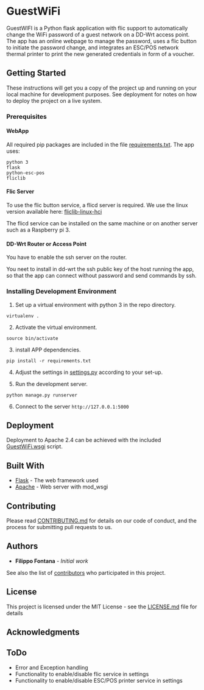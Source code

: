 # GuestWiFi

GuestWIFI is a Python flask application with flic support to automatically change the WiFi password of a guest network on a DD-Wrt access point. The app has an online webpage to manage the password, uses a flic button to initiate the password change, and integrates an ESC/POS network thermal printer to print the new generated credentials in form of a voucher.

## Getting Started
These instructions will get you a copy of the project up and running on your local machine for development purposes. See deployment for notes on how to deploy the project on a live system.

### Prerequisites

#### WebApp
All required pip packages are included in the file [requirements.txt](requirements.txt). The app uses:

```
python 3
flask
python-esc-pos
fliclib
```

#### Flic Server
To use the flic button service, a flicd server is required. We use the linux version available here: [fliclib-linux-hci](https://github.com/50ButtonsEach/fliclib-linux-hci)

The flicd service can be installed on the same machine or on another server such as a Raspberry pi 3.

#### DD-Wrt Router or Access Point
You have to enable the ssh server on the router.

You neet to install in dd-wrt the ssh public key of the host running the app, so that the app can connect without password and send commands by ssh.

### Installing Development Environment
1. Set up a virtual environment with python 3 in the repo directory.
```
virtualenv .
```

2. Activate the virtual environment.
```
source bin/activate
```

3. install APP dependencies.
```
pip install -r requirements.txt
```

4. Adjust the settings in [settings.py](settings.py) according to your set-up.

5. Run the development server.
```
python manage.py runserver
```

6. Connect to the server `http://127.0.0.1:5000`

## Deployment
Deployment to Apache 2.4 can be achieved with the included [GuestWiFi.wsgi](GuestWiFi.wsgi) script.

## Built With

* [Flask](http://flask.pocoo.org) - The web framework used
* [Apache](https://httpd.apache.org) - Web server with mod_wsgi

## Contributing

Please read [CONTRIBUTING.md](https://gist.github.com/PurpleBooth/b24679402957c63ec426) for details on our code of conduct, and the process for submitting pull requests to us.

## Authors

* **Filippo Fontana** - *Initial work*

See also the list of [contributors](https://github.com/your/project/contributors) who participated in this project.

## License

This project is licensed under the MIT License - see the [LICENSE.md](LICENSE.md) file for details

## Acknowledgments

## ToDo
- Error and Exception handling
- Functionality to enable/disable flic service in settings
- Functionality to enable/disable ESC/POS printer service in settings

